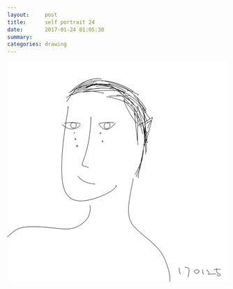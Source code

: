 ```yaml
---
layout:     post
title:      self portrait 24
date:       2017-01-24 01:05:30
summary:    
categories: drawing
---
```

![self portrait 24](/images/diary/self-portrait-24.png "break down")

